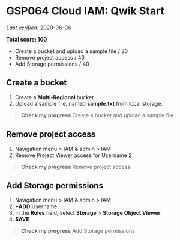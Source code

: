 # **GSP064** Cloud IAM: Qwik Start

_Last verified_: 2020-06-06

**Total score: 100**
- Create a bucket and upload a sample file / 20
- Remove project access / 40
- Add Storage permissions / 40

## Create a bucket

1. Create a **Multi-Regional** bucket
2. Upload a sample file, named **sample.txt** from local storage.


> **Check my progress**
> Create a bucket and upload a sample file

## Remove project access

1. Navigation menu > IAM & admin > IAM
2. Remove Project Viewer access for Username 2

> **Check my progress**
> Remove project access

## Add Storage permissions

1. Navigation menu > IAM & admin > IAM
2. **+ADD** Username 
3. In the **Roles** field, select **Storage** > **Storage Object Viewer**
4. **SAVE**

> **Check my progress** 
> Add Storage permissions